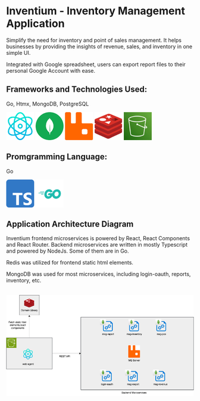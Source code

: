 # Inventium - Inventory Management Application

Simplify the need for inventory and point of sales management. It helps businesses by providing the insights of revenue, sales, and inventory in one simple UI.

Integrated with Google spreadsheet, users can export report files to their personal Google Account with ease.

<h2>Frameworks and Technologies Used:</h2>

<p>Go, Htmx, MongoDB, PostgreSQL</p>
<div>
  <img src="react.png" style="width:75px; height:75px" alt="react">
  <img src="mongodb.png" style="width:75px; height:75px" alt="mongo">
  <img src="rabbitmq.png" style="width:75px; height:75px" alt="mq">
  <img src="redis.png" style="width:75px; height:75px" alt="redis">
  <img src="s3.jpeg" style="width:75px; height:75px" alt="s3">
</div>

<h2>Promgramming Language:</h2>

<p>Go </p>
<div>
  <img src="typescript.png" style="width:75px; height:75px" alt="ts">
  <img src="go.png" style="width:75px; height:75px" alt="go">
</div>

<h2>Application Architecture Diagram</h2>

<p>Inventium frontend microservices is powered by React, React Components and React Router. Backend microservices are written in mostly Typescript and powered by NodeJs. Some of them are in Go.</p>

<p>Redis was utilized for frontend static html elements.</p>
<p>MongoDB was used for most microservices, including login-oauth, reports, inventory, etc.</p>
</br>
<img src="inventium.drawio.png" alt="diagram">
